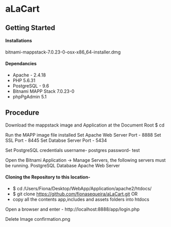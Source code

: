 # aLaCart

## Getting Started

#### Installations
bitnami-mappstack-7.0.23-0-osx-x86_64-installer.dmg

#### Dependancies

- Apache - 2.4.18
- PHP 5.6.31
- PostgreSQL - 9.6
- Bitnami MAPP Stack 7.0.23-0
- phpPgAdmin 5.1

## Procedure

Download the mappstack image and Application at the Document Root 
$ cd <enter path to your Document Root>

Run the MAPP image file installed
Set Apache Web Server Port - 8888
Set SSL Port - 8445
Set Databse Server Port - 5434

Set PostgreSQL credentials
username- postgres
password- test

Open the Bitnami Application -> Manage Servers, the following servers must be running.
PostgreSQL Database
Apache Web Server

#### Cloning the Repository to this location-

- $ cd /Users/Fiona/Desktop/WebApp/Application/apache2/htdocs/
- $ git clone https://github.com/fionasequeira/aLaCart.git
OR
- copy all the contents app,includes and assets folders into htdocs


Open a browser and enter - http://localhost:8888/app/login.php



Delete Image confirmation.png
